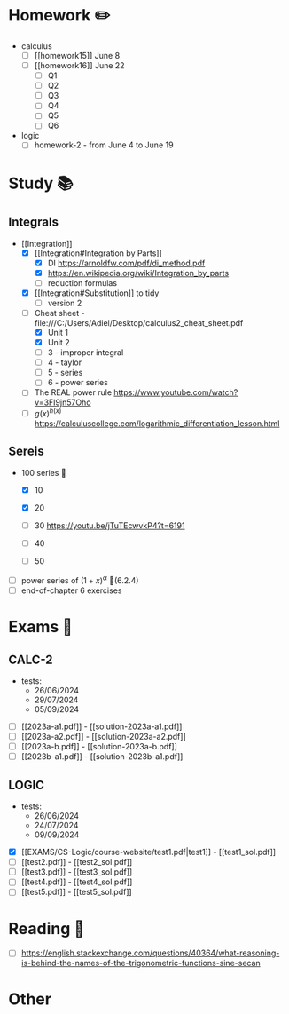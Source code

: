 
# Homework ✏️

- calculus
	- [ ] [[homework15]] June 8
	- [ ] [[homework16]] June 22
		- [ ] Q1
		- [ ] Q2
		- [ ] Q3
		- [ ] Q4
		- [ ] Q5
		- [ ] Q6

- logic
	- [ ] homework-2 - from June 4 to June 19

# Study 📚
## Integrals 

- [[Integration]]
	- [x] [[Integration#Integration by Parts]]
		- [x] DI https://arnoldfw.com/pdf/di_method.pdf 
		- [x] https://en.wikipedia.org/wiki/Integration_by_parts
		- [ ] reduction formulas 
	- [x] [[Integration#Substitution]] to tidy 
		- [ ] version 2
	- [ ] Cheat sheet - file:///C:/Users/Adiel/Desktop/calculus2_cheat_sheet.pdf 
		- [x] Unit 1
		- [x] Unit 2
		- [ ] 3 - improper integral
		- [ ] 4 - taylor 
		- [ ] 5 - series
		- [ ] 6 - power series
	- [ ] The REAL power rule https://www.youtube.com/watch?v=3FI9jn57Oho
	- [ ] $g(x)^{h(x)}$ https://calculuscollege.com/logarithmic_differentiation_lesson.html

## Sereis 

- 100 series 💪
	- [x] 10
	- [x] 20 
	- [ ] 30 https://youtu.be/jTuTEcwvkP4?t=6191
	- [ ] 40 
	- [ ] 50


- [ ] power series of $(1+x)^{\alpha}$ 📙(6.2.4)
- [ ] end-of-chapter 6 exercises

# Exams 💪

## CALC-2

- tests:
	- 26/06/2024
	- 29/07/2024
	- 05/09/2024

- [ ] [[2023a-a1.pdf]] - [[solution-2023a-a1.pdf]]
- [ ] [[2023a-a2.pdf]] - [[solution-2023a-a2.pdf]]
- [ ] [[2023a-b.pdf]] - [[solution-2023a-b.pdf]]
- [ ] [[2023b-a1.pdf]] - [[solution-2023b-a1.pdf]]

## LOGIC

- tests:
	- 26/06/2024
	- 24/07/2024
	- 09/09/2024


- [x] [[EXAMS/CS-Logic/course-website/test1.pdf|test1]] - [[test1_sol.pdf]]
- [ ] [[test2.pdf]] - [[test2_sol.pdf]]
- [ ] [[test3.pdf]] - [[test3_sol.pdf]]
- [ ] [[test4.pdf]] - [[test4_sol.pdf]]
- [ ] [[test5.pdf]] - [[test5_sol.pdf]]

# Reading 📜

- [ ] https://english.stackexchange.com/questions/40364/what-reasoning-is-behind-the-names-of-the-trigonometric-functions-sine-secan

# Other 

